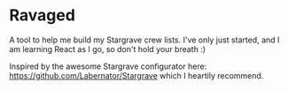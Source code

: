 # Ravaged

A tool to help me build my Stargrave crew lists. I've only just started, and I am learning React as I go, so don't hold your breath :) 

Inspired by the awesome Stargrave configurator here: https://github.com/Labernator/Stargrave which I heartily recommend.
